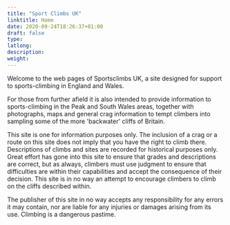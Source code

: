 ```yaml
---
title: "Sport Climbs UK"
linktitle: Home
date: 2020-09-24T18:26:37+01:00
draft: false
type:
latlong:
description:
weight:
---
```


Welcome to the web pages of Sportsclimbs UK, a site designed for support to sports-climbing in England and Wales.

For those from further afield it is also intended to provide information to sports-climbing in the Peak and South Wales areas, together with photographs, maps and general crag information to tempt climbers into sampling some of the more 'backwater' cliffs of Britain.

This site is one for information purposes only. The inclusion of a crag or a route on this site does not imply that you have the right to climb there. Descriptions of climbs and sites are recorded for historical purposes only. Great effort has gone into this site to ensure that grades and descriptions are correct, but as always, climbers must use judgment to ensure that difficulties are within their capabilities and accept the consequence of their decision. This site is in no way an attempt to encourage climbers to climb on the cliffs described within.

The publisher of this site in no way accepts any responsibility for any errors it may contain, nor are liable for any injuries or damages arising from its use. Climbing is a dangerous pastime.
